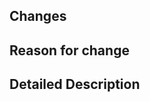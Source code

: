 <!--
title must use prefix like this
feat: new feature
fix: bufix
docs: document changes
style: changes except codes(like indent, import..)
refactor: refactoring
test: test code
chore: about build or deploy(not changes code)
-->

## Changes

## Reason for change

## Detailed Description
